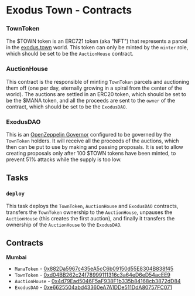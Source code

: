# Exodus Town - Contracts

### TownToken

The $TOWN token is an ERC721 token (aka "NFT") that represents a parcel in the [exodus.town](https://exodus.town) world. This token can only be minted by the `minter` role, which should be set to be the `AuctionHouse` contract.

### AuctionHouse

This contract is the responsible of minting `TownToken` parcels and auctioning them off (one per day, eternally growing in a spiral from the center of the world). The auctions are settled in an ERC20 token, which should be set to be the $MANA token, and all the proceeds are sent to the `owner` of the contract, which should be set to be the `ExodusDAO`.

### ExodusDAO

This is an [OpenZeppelin Governor](https://docs.openzeppelin.com/contracts/4.x/api/governance#governor) configured to be governed by the `TownToken` holders. It will receive all the proceeds of the auctions, which then can be put to use by making and passing proposals. It is set to allow creating proposals only after 100 $TOWN tokens have been minted, to prevent 51% attacks while the supply is too low.

## Tasks

### `deploy`

This task deploys the `TownToken`, `AuctionHouse` and `ExodusDAO` contracts, transfers the `TownToken` ownership to the `AuctionHouse`, unpauses the `AuctionHouse` (this creates the first auction), and finally it transfers the ownership of the `AuctionHouse` to the `ExodusDAO`.

## Contracts

**Mumbai**
- `ManaToken` - [0x882Da5967c435eA5cC6b09150d55E8304B838f45](https://mumbai.polygonscan.com/address/0x882Da5967c435eA5cC6b09150d55E8304B838f45)
- `TownToken` - [0xd04BB262c24f78999111316c3a64eD6eD54acEE9](https://mumbai.polygonscan.com/address/0xd04BB262c24f78999111316c3a64eD6eD54acEE9)
- `AuctionHouse` - [0x4d79Ead5046F5aF938F1b335b84168cb3872dD84](https://mumbai.polygonscan.com/address/0x4d79Ead5046F5aF938F1b335b84168cb3872dD84)
- `ExodusDAO` - [0xe6625504abd43360eA7A1DDe511DdA80757FC071](https://mumbai.polygonscan.com/address/0xe6625504abd43360eA7A1DDe511DdA80757FC071)